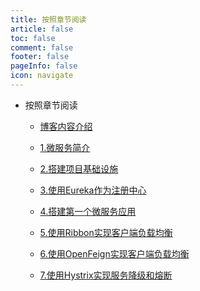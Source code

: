 ```yaml
---
title: 按照章节阅读
article: false
toc: false
comment: false
footer: false
pageInfo: false
icon: navigate
---
```


- 按照章节阅读

    - <a class="breadcrumb-link" href="springcloud-eureka-chapter-0.博客内容介绍.html">博客内容介绍</a>

    - <a class="breadcrumb-link" href="springcloud-eureka-chapter-1.微服务简介.html">1.微服务简介</a>

    - <a class="breadcrumb-link" href="springcloud-eureka-chapter-2.搭建项目基础设施.html">2.搭建项目基础设施</a>

    - <a class="breadcrumb-link" href="springcloud-eureka-chapter-3.使用Eureka作为注册中心.html">3.使用Eureka作为注册中心</a>

    - <a class="breadcrumb-link" href="springcloud-eureka-chapter-4.搭建第一个微服务应用.html">4.搭建第一个微服务应用</a>

    - <a class="breadcrumb-link" href="springcloud-eureka-chapter-5.使用Ribbon实现客户端负载均衡.html">5.使用Ribbon实现客户端负载均衡</a>

    - <a class="breadcrumb-link" href="springcloud-eureka-chapter-6.使用OpenFeign实现客户端负载均衡.html">6.使用OpenFeign实现客户端负载均衡</a>

    - <a class="breadcrumb-link" href="springcloud-eureka-chapter-7.使用Hystrix实现服务降级和熔断.html">7.使用Hystrix实现服务降级和熔断</a>


